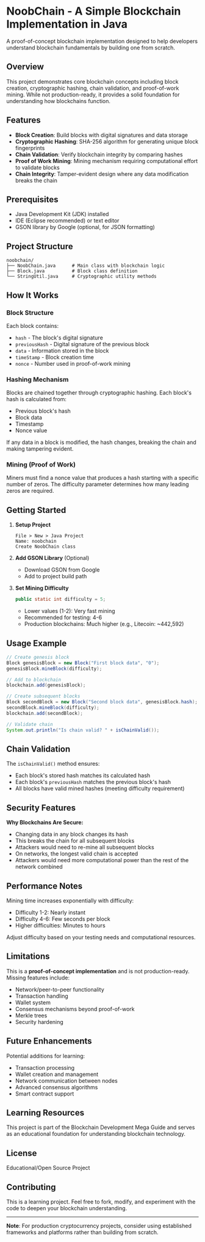 # NoobChain - A Simple Blockchain Implementation in Java

A proof-of-concept blockchain implementation designed to help developers understand blockchain fundamentals by building one from scratch.

## Overview

This project demonstrates core blockchain concepts including block creation, cryptographic hashing, chain validation, and proof-of-work mining. While not production-ready, it provides a solid foundation for understanding how blockchains function.

## Features

- **Block Creation**: Build blocks with digital signatures and data storage
- **Cryptographic Hashing**: SHA-256 algorithm for generating unique block fingerprints
- **Chain Validation**: Verify blockchain integrity by comparing hashes
- **Proof of Work Mining**: Mining mechanism requiring computational effort to validate blocks
- **Chain Integrity**: Tamper-evident design where any data modification breaks the chain

## Prerequisites

- Java Development Kit (JDK) installed
- IDE (Eclipse recommended) or text editor
- GSON library by Google (optional, for JSON formatting)

## Project Structure

```
noobchain/
├── NoobChain.java      # Main class with blockchain logic
├── Block.java          # Block class definition
└── StringUtil.java     # Cryptographic utility methods
```

## How It Works

### Block Structure
Each block contains:
- `hash` - The block's digital signature
- `previousHash` - Digital signature of the previous block
- `data` - Information stored in the block
- `timeStamp` - Block creation time
- `nonce` - Number used in proof-of-work mining

### Hashing Mechanism
Blocks are chained together through cryptographic hashing. Each block's hash is calculated from:
- Previous block's hash
- Block data
- Timestamp
- Nonce value

If any data in a block is modified, the hash changes, breaking the chain and making tampering evident.

### Mining (Proof of Work)
Miners must find a nonce value that produces a hash starting with a specific number of zeros. The difficulty parameter determines how many leading zeros are required.

## Getting Started

1. **Setup Project**
   ```
   File > New > Java Project
   Name: noobchain
   Create NoobChain class
   ```

2. **Add GSON Library** (Optional)
   - Download GSON from Google
   - Add to project build path

3. **Set Mining Difficulty**
   ```java
   public static int difficulty = 5;
   ```
   - Lower values (1-2): Very fast mining
   - Recommended for testing: 4-6
   - Production blockchains: Much higher (e.g., Litecoin: ~442,592)

## Usage Example

```java
// Create genesis block
Block genesisBlock = new Block("First block data", "0");
genesisBlock.mineBlock(difficulty);

// Add to blockchain
blockchain.add(genesisBlock);

// Create subsequent blocks
Block secondBlock = new Block("Second block data", genesisBlock.hash);
secondBlock.mineBlock(difficulty);
blockchain.add(secondBlock);

// Validate chain
System.out.println("Is chain valid? " + isChainValid());
```

## Chain Validation

The `isChainValid()` method ensures:
- Each block's stored hash matches its calculated hash
- Each block's `previousHash` matches the previous block's hash
- All blocks have valid mined hashes (meeting difficulty requirement)

## Security Features

**Why Blockchains Are Secure:**
- Changing data in any block changes its hash
- This breaks the chain for all subsequent blocks
- Attackers would need to re-mine all subsequent blocks
- On networks, the longest valid chain is accepted
- Attackers would need more computational power than the rest of the network combined

## Performance Notes

Mining time increases exponentially with difficulty:
- Difficulty 1-2: Nearly instant
- Difficulty 4-6: Few seconds per block
- Higher difficulties: Minutes to hours

Adjust difficulty based on your testing needs and computational resources.

## Limitations

This is a **proof-of-concept implementation** and is not production-ready. Missing features include:
- Network/peer-to-peer functionality
- Transaction handling
- Wallet system
- Consensus mechanisms beyond proof-of-work
- Merkle trees
- Security hardening

## Future Enhancements

Potential additions for learning:
- Transaction processing
- Wallet creation and management
- Network communication between nodes
- Advanced consensus algorithms
- Smart contract support

## Learning Resources

This project is part of the Blockchain Development Mega Guide and serves as an educational foundation for understanding blockchain technology.

## License

Educational/Open Source Project

## Contributing

This is a learning project. Feel free to fork, modify, and experiment with the code to deepen your blockchain understanding.

---

**Note**: For production cryptocurrency projects, consider using established frameworks and platforms rather than building from scratch.
